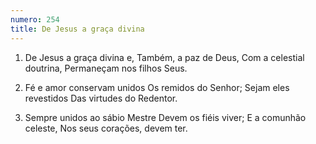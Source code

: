 ```yaml
---
numero: 254
title: De Jesus a graça divina
---
```

1. De Jesus a graça divina e,
Também, a paz de Deus,
Com a celestial doutrina,
Permaneçam nos filhos Seus.

2. Fé e amor conservam unidos
Os remidos do Senhor;
Sejam eles revestidos
Das virtudes do Redentor.

3. Sempre unidos ao sábio Mestre
Devem os fiéis viver;
E a comunhão celeste,
Nos seus corações, devem ter.
